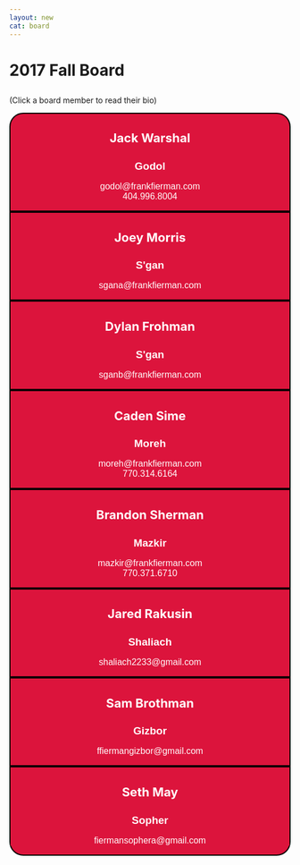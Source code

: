 ```yaml
---
layout: new
cat: board
---
```


<style>

.board {
	background: Crimson;
	float: center;
	clear: both;
   	color: White;
	text-align: center;
}


div.board {
   margin: auto;
   border: 2px solid Black;
   max-width: 700px;
   min-width: 500px;
}

h1.board {
	font-size: 22px;
}

h2.board {
	font-size: 19px;
	font-family: Arial;
}

p.board {
   font-family: Arial;
   font-size: 16;
}

.maintext a {
  color: Gray;
  text-decoration: none;
}

.board a {text-decoration: none;}

#top {border-radius: 25px 25px 0 0;}
#bottom {border-radius: 0 0 25px 25px;}
#space {margin: 0 0 30px 0}
</style>

<h1>

2017 Fall Board


</h1>

<div class="maintext">
<p>  (Click a board member to read their bio)
</p>
</div>



<div class="board" id="top"> <a href="/board/bios/JackWarshal.html">
         <h1 class="board">Jack Warshal</h1>
	 <h2 class="board">Godol</h2>
	 <p class="board">godol@frankfierman.com<br>
	 404.996.8004</p> </a></div>

<div class="board">
<h1 class="board">Joey Morris</h1>
	 <h2 class="board">S'gan</h2>
	 <p class="board">sgana@frankfierman.com<br>
	 </p>
	 </div>

<div class="board">
         <h1 class="board">Dylan Frohman</h1>
	 <h2 class="board">S'gan</h2>
	 <p class="board">sganb@frankfierman.com<br>
	 </p>
	 </div>

<div class="board">
         <h1 class="board">Caden Sime</h1>
	 <h2 class="board">Moreh</h2>
	 <p class="board">moreh@frankfierman.com<br>
	 770.314.6164
	 </p>
	 </div>

<div class="board">
         <h1 class="board">Brandon Sherman</h1>
	 <h2 class="board">Mazkir</h2>
	 <p class="board">mazkir@frankfierman.com<br>
	 770.371.6710
	 </p>
	 </div>

<div class="board">
         <h1 class="board">Jared Rakusin</h1>
	 <h2 class="board">Shaliach</h2>
	 <p class="board">shaliach2233@gmail.com<br>
	 </p>
	 </div>

<div class="board">
         <h1 class="board">Sam Brothman</h1>
	 <h2 class="board">Gizbor</h2>
	 <p class="board">ffiermangizbor@gmail.com<br>
	 </p>
	 </div>

<div class="board" id="bottom">
         <h1 class="board">Seth May</h1>
	 <h2 class="board">Sopher</h2>
	 <p class="board">fiermansophera@gmail.com<br>
	 </p>
	 </div>

<div id="space"> </div> 
